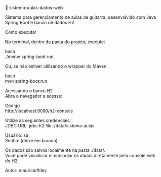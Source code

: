 🎸 sistema-aulas-dados-web  

Sistema para gerenciamento de aulas de guitarra, desenvolvido com Java Spring Boot e banco de dados H2.

Como executar  

No terminal, dentro da pasta do projeto, execute:

bash  
./mvnw spring-boot:run  

Ou, se não estiver utilizando o wrapper do Maven:

bash  
mvn spring-boot:run  

Acessando o banco H2  
Abra o navegador e acesse:

Código  
http://localhost:8080/h2-console  

Utilize as seguintes credenciais:  
JDBC URL: jdbc:h2:file:./data/sistema-aulas

Usuário: sa  
Senha: (deixe em branco)

Os dados são salvos localmente na pasta ./data/.  
Você pode visualizar e manipular os dados diretamente pelo console web do H2.

Autor: mauricioffdev
